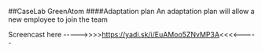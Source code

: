  ##CaseLab GreenAtom
####Adaptation plan
An adaptation plan will allow a new employee to join the team

Screencast here ----->>>>https://yadi.sk/i/EuAMoo5ZNvMP3A<<<<-----
